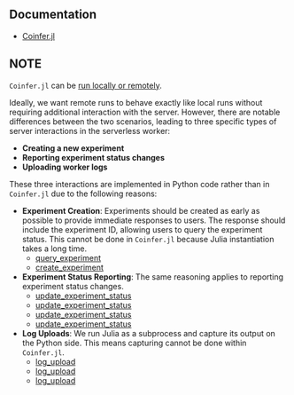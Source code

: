 ## Documentation

- [Coinfer.jl](https://coinfer.ai/server/dev/)

## NOTE

`Coinfer.jl` can be [run locally or remotely](https://coinfer.ai/server/dev/examples/run_model.jl).

Ideally, we want remote runs to behave exactly like local runs without requiring additional interaction with the server. However, there are notable differences between the two scenarios, leading to three specific types of server interactions in the serverless worker:

- **Creating a new experiment**
- **Reporting experiment status changes**
- **Uploading worker logs**

These three interactions are implemented in Python code rather than in `Coinfer.jl` due to the following reasons:

- **Experiment Creation**: Experiments should be created as early as possible to provide immediate responses to users. The response should include the experiment ID, allowing users to query the experiment status. This cannot be done in `Coinfer.jl` because Julia instantiation takes a long time.
    - [query_experiment](https://github.com/vectorly-ai/server/blob/8fd5d54c4a878bd2718a1bcb4b22de5662be090b/serverless/common/command/pass_model_param.py#L149)
    - [create_experiment](https://github.com/vectorly-ai/server/blob/8fd5d54c4a878bd2718a1bcb4b22de5662be090b/serverless/common/command/pass_model_param.py#L152)
- **Experiment Status Reporting**: The same reasoning applies to reporting experiment status changes.
    - [update_experiment_status](https://github.com/vectorly-ai/server/blob/8fd5d54c4a878bd2718a1bcb4b22de5662be090b/serverless/common/command/pass_model_param.py#L158)
    - [update_experiment_status](https://github.com/vectorly-ai/server/blob/8fd5d54c4a878bd2718a1bcb4b22de5662be090b/serverless/common/command/run_model.py#L85)
    - [update_experiment_status](https://github.com/vectorly-ai/server/blob/8fd5d54c4a878bd2718a1bcb4b22de5662be090b/serverless/common/command/run_model.py#L160)
    - [update_experiment_status](https://github.com/vectorly-ai/server/blob/8fd5d54c4a878bd2718a1bcb4b22de5662be090b/serverless/common/command/run_model.py#L68)
- **Log Uploads**: We run Julia as a subprocess and capture its output on the Python side. This means capturing cannot be done within `Coinfer.jl`.
    - [log_upload](https://github.com/vectorly-ai/server/blob/8fd5d54c4a878bd2718a1bcb4b22de5662be090b/serverless/common/command/run_model.py#L84)
    - [log_upload](https://github.com/vectorly-ai/server/blob/8fd5d54c4a878bd2718a1bcb4b22de5662be090b/serverless/common/command/run_model.py#L181)
    - [log_upload](https://github.com/vectorly-ai/server/blob/8fd5d54c4a878bd2718a1bcb4b22de5662be090b/serverless/common/command/run_model.py#L187)
